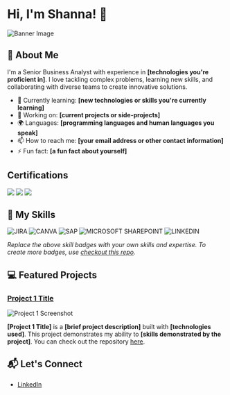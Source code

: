 # Hi, I'm Shanna! 👋

![Banner Image](your_banner_image_url_here)

## 🚀 About Me 

I'm a Senior Business Analyst with experience in **[technologies you're proficient in]**. I love tackling complex problems, learning new skills, and collaborating with diverse teams to create innovative solutions.

- 🌱 Currently learning: **[new technologies or skills you're currently learning]**
- 🔭 Working on: **[current projects or side-projects]**
- 🌍 Languages: **[programming languages and human languages you speak]**
- 📫 How to reach me: **[your email address or other contact information]**
- ⚡ Fun fact: **[a fun fact about yourself]**

## Certifications

<img src="https://img.shields.io/badge/-CCBA-0056A1?&style=for-the-badge&logo=IIBA&logoColor=white" />
<img src="https://img.shields.io/badge/-CBDA-0056A1?&style=for-the-badge&logo=IIBA&logoColor=white" />
<img src="https://img.shields.io/badge/-CSPO-FF6F00?&style=for-the-badge&logo=ScrumAlliance&logoColor=white" />




## 🧠 My Skills 

![JIRA](https://img.shields.io/badge/Jira-0052CC?style=for-the-badge&logo=Jira&logoColor=white)
![CANVA](https://img.shields.io/badge/Canva-%2300C4CC.svg?&style=for-the-badge&logo=Canva&logoColor=white)
![SAP](https://img.shields.io/badge/SAP-0FAAFF?style=for-the-badge&logo=sap&logoColor=white)
![MICROSOFT SHAREPOINT](https://img.shields.io/badge/Microsoft_SharePoint-0078D4?style=for-the-badge&logo=microsoft-sharepoint&logoColor=white)
![LINKEDIN](https://img.shields.io/badge/LinkedIn-0077B5?style=for-the-badge&logo=linkedin&logoColor=white)

*Replace the above skill badges with your own skills and expertise. To create more badges, use [checkout this repo](https://github.com/alexandresanlim/Badges4-README.md-Profile).*

## 💻 Featured Projects 

### [Project 1 Title](project_1_link)

![Project 1 Screenshot](project_1_screenshot_url)

**[Project 1 Title]** is a **[brief project description]** built with **[technologies used]**. This project demonstrates my ability to **[skills demonstrated by the project]**. You can check out the repository [here](project_1_repository_link).



## 📬 Let's Connect

- [LinkedIn](https://www.linkedin.com/in/shanna-fillmore/)





<!--
**shanna-f/shanna-f** is a ✨ _special_ ✨ repository because its `README.md` (this file) appears on your GitHub profile.

Here are some ideas to get you started:

- 🔭 I’m currently working on ...
- 🌱 I’m currently learning ...
- 💬 Ask me about ...
- 📫 How to reach me: ...
- ⚡ Fun fact: ...
-->
